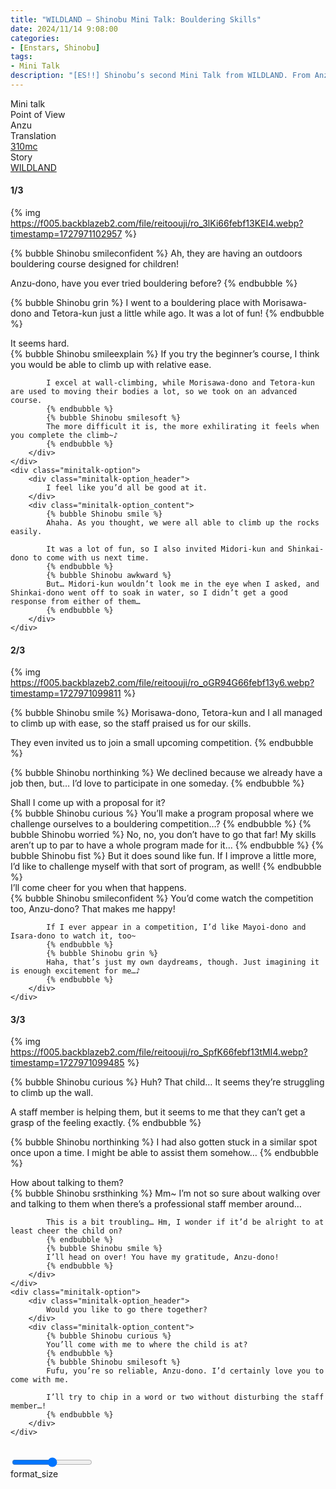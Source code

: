 ```yaml
---
title: "WILDLAND – Shinobu Mini Talk: Bouldering Skills"
date: 2024/11/14 9:08:00
categories:
- [Enstars, Shinobu]
tags:
- Mini Talk
description: "[ES!!] Shinobu’s second Mini Talk from WILDLAND. From Anzu’s POV."
---
```

<div class="three-wrapper" style="--storyColor:#5ac189;--storyColor-rgb:90,193,137;--storyColor-h:147.4;--storyColor-s:45.4%;--storyColor-l:55.5%;">
    <div class="info-area">
        <div class="info">
            <div class="info-item characters">
                <div class="label">
                    Mini talk
                </div>
                <div class="value">
					<a href="/categories/Enstars/Shinobu" character="Shinobu"></a>
                </div>
            </div>
            <div class="info-item one">
                <div class="label">
                    Point of View
                </div>
                <div class="value">
                    Anzu
                </div>
            </div>
            <div class="info-item two">
                <div class="label">
                    Translation
                </div>
                <div class="value">
                    <a href="/about">310mc</a>
                </div>
            </div>
            <div class="info-item three">
                <div class="label">
                   Story
                </div>
                <div class="value">
                    <a href="/wildland">WILDLAND</a>
                </div>
            </div>
        </div>
    </div>
</div>

<!-- more -->

#### <div mt="rare"></div> 1/3

{% img https://f005.backblazeb2.com/file/reitoouji/ro_3lKi66febf13KEI4.webp?timestamp=1727971102957 %}

{% bubble Shinobu smileconfident %}
Ah, they are having an outdoors bouldering course designed for children!

Anzu-dono, have you ever tried bouldering before?
{% endbubble %}

{% bubble Shinobu grin %}
I went to a bouldering place with Morisawa-dono and Tetora-kun just a little while ago. It was a lot of fun!
{% endbubble %}

<div class="minitalk" character="Anzu">
    <div class="minitalk-option">
        <div class="minitalk-option_header">
            It seems hard.
        </div>
        <div class="minitalk-option_content">
            {% bubble Shinobu smileexplain %}
            If you try the beginner’s course, I think you would be able to climb up with relative ease.

            I excel at wall-climbing, while Morisawa-dono and Tetora-kun are used to moving their bodies a lot, so we took on an advanced course.
            {% endbubble %}
            {% bubble Shinobu smilesoft %}
            The more difficult it is, the more exhilirating it feels when you complete the climb~♪
			{% endbubble %}
        </div>
    </div>
    <div class="minitalk-option">
        <div class="minitalk-option_header">
            I feel like you’d all be good at it.
        </div>
        <div class="minitalk-option_content">
            {% bubble Shinobu smile %}
            Ahaha. As you thought, we were all able to climb up the rocks easily.

            It was a lot of fun, so I also invited Midori-kun and Shinkai-dono to come with us next time.
            {% endbubble %}
            {% bubble Shinobu awkward %}
            But… Midori-kun wouldn’t look me in the eye when I asked, and Shinkai-dono went off to soak in water, so I didn’t get a good response from either of them…
			{% endbubble %}
        </div>
    </div>
</div>

#### <div mt="rare"></div> 2/3

{% img https://f005.backblazeb2.com/file/reitoouji/ro_oGR94G66febf13y6.webp?timestamp=1727971099811 %}

{% bubble Shinobu smile %}
Morisawa-dono, Tetora-kun and I all managed to climb up with ease, so the staff praised us for our skills.

They even invited us to join a small upcoming competition.
{% endbubble %}

{% bubble Shinobu northinking %}
We declined because we already have a job then, but… I’d love to participate in one someday.
{% endbubble %}

<div class="minitalk" character="Anzu">
    <div class="minitalk-option">
        <div class="minitalk-option_header">
            Shall I come up with a proposal for it?
        </div>
        <div class="minitalk-option_content">
            {% bubble Shinobu curious %}
            You’ll make a program proposal where we challenge ourselves to a bouldering competition…?
            {% endbubble %}
            {% bubble Shinobu worried %}
            No, no, you don’t have to go that far! My skills aren’t up to par to have a whole program made for it…
            {% endbubble %}
            {% bubble Shinobu fist %}
            But it does sound like fun. If I improve a little more, I’d like to challenge myself with that sort of program, as well!
			{% endbubble %}
        </div>
    </div>
    <div class="minitalk-option">
        <div class="minitalk-option_header">
            I’ll come cheer for you when that happens.
        </div>
        <div class="minitalk-option_content">
            {% bubble Shinobu smileconfident %}
            You’d come watch the competition too, Anzu-dono? That makes me happy!

            If I ever appear in a competition, I’d like Mayoi-dono and Isara-dono to watch it, too~
            {% endbubble %}
            {% bubble Shinobu grin %}
            Haha, that’s just my own daydreams, though. Just imagining it is enough excitement for me…♪
			{% endbubble %}
        </div>
    </div>
</div>

#### <div mt="rare"></div> 3/3

{% img https://f005.backblazeb2.com/file/reitoouji/ro_SpfK66febf13tMI4.webp?timestamp=1727971099485 %}

{% bubble Shinobu curious %}
Huh? That child… It seems they’re struggling to climb up the wall.

A staff member is helping them, but it seems to me that they can’t get a grasp of the feeling exactly.
{% endbubble %}

{% bubble Shinobu northinking %}
I had also gotten stuck in a similar spot once upon a time. I might be able to assist them somehow…
{% endbubble %}

<div class="minitalk" character="Anzu">
    <div class="minitalk-option">
        <div class="minitalk-option_header">
          How about talking to them?
        </div>
        <div class="minitalk-option_content">
            {% bubble Shinobu srsthinking %}
            Mm~ I’m not so sure about walking over and talking to them when there’s a professional staff member around…

            This is a bit troubling… Hm, I wonder if it’d be alright to at least cheer the child on?
            {% endbubble %}
            {% bubble Shinobu smile %}
            I’ll head on over! You have my gratitude, Anzu-dono!
			{% endbubble %}
        </div>
    </div>
    <div class="minitalk-option">
        <div class="minitalk-option_header">
            Would you like to go there together?
        </div>
        <div class="minitalk-option_content">
            {% bubble Shinobu curious %}
            You’ll come with me to where the child is at?
            {% endbubble %}
            {% bubble Shinobu smilesoft %}
            Fufu, you’re so reliable, Anzu-dono. I’d certainly love you to come with me.

            I’ll try to chip in a word or two without disturbing the staff member…!
			{% endbubble %}
        </div>
    </div>
</div>
<br>
<div class="navigation2">
    <div class="toolbar-wrapper">
        <div class="slider-container">
            <input type="range" min="1" max="5" value="3" class="slider">
        </div>
        <div class="toolbar">
            <a target="_blank" href="/translations" class="home-button" title="Translations Masterlist"><i class="fa fa-home"></i></a>
            <a href="/wildland/minitalk/shinobu_1" title="Shinobu Mini Talk: Challenge to Draw a Comic"><i class="fa fa-arrow-left"></i></a>
            <div class="toolbar__section">
                <a id="sliderDrop">
                    <span class="material-icons-round" title="Text Size">format_size</span>
                </a>
            </div>
            <a target="_blank" href="/wildland#Mini-Talks" title="Index"><i class="fa fa-star"></i></a>
            <a href="#top" class="top-arrow" title="Back to Top"><i class="fa fa-arrow-up"></i></a>
        </div>
    </div>
</div>